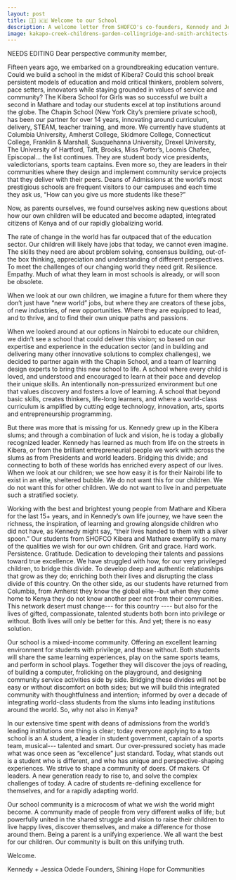 ```yaml
---
layout: post
title: 👋🏼 🇰🇪 Welcome to our School
description: A welcome letter from SHOFCO's co-founders, Kennedy and Jessica Odede
image: kakapo-creek-childrens-garden-collingridge-and-smith-architects-casa_5.jpg
---
```

NEEDS EDITING
Dear perspective community member, 

Fifteen years ago, we embarked on a groundbreaking education venture.  Could we build a school in the midst of Kibera?  Could this school break persistent models of education and mold critical thinkers, problem solvers, pace setters, innovators while staying grounded in values of service and community?  The Kibera School for Girls was so successful we built a second in Mathare and today our students excel at top institutions around the globe.  The Chapin School (New York City’s premiere private school), has been our partner for over 14 years, innovating around curriculum, delivery, STEAM, teacher training, and more.  We currently have  students at Columbia University, Amherst College, Skidmore College, Connecticut College, Franklin & Marshall, Susquehanna University, Drexel University, The University of Hartford, Taft, Brooks, Miss Porter’s, Loomis Chafee, Episcopal… the list continues.  They are student body vice presidents, valedictorians, sports team captains.  Even more so, they are leaders in their communities where they design and implement community service projects that they deliver with their peers.  Deans of Admissions at the world’s most prestigious schools are frequent visitors to our campuses and each time they ask us, “How can you give us more students like these?”

Now, as parents ourselves, we found ourselves asking new questions about how our own children will be educated and become adapted, integrated citizens of Kenya and of our rapidly globalizing world.  

The rate of change in the world has far outpaced that of the education sector.  Our children will likely have jobs that today, we cannot even imagine.  The skills they need are about problem solving, consensus building, out-of-the box thinking, appreciation and understanding of different perspectives.  To meet the challenges of our changing world they need grit.  Resilience.  Empathy.  Much of what they learn in most schools is already, or will soon be obsolete.  

When we look at our own children, we imagine a future for them where they don’t just have “new world” jobs, but where they are creators of these jobs, of new industries, of new opportunities.  Where they are equipped to lead, and to thrive, and to find their own unique paths and passions.  

When we looked around at our options in Nairobi to educate our children, we didn’t see a school that could deliver this vision; so based on our expertise and experience in the education sector (and in building and delivering many other innovative solutions to complex challenges), we decided to partner again with the Chapin School, and a team of learning design experts to bring this new school to life.   A school where every child is loved, and understood and encouraged to learn at their pace and develop their unique skills.  An intentionally non-pressurized environment but one that values discovery and fosters a love of learning.  A school that beyond basic skills, creates thinkers, life-long learners, and where a world-class curriculum is amplified by cutting edge technology, innovation, arts, sports and entrepreneurship programming.  

But there was more that is missing for us.  Kennedy grew up in the Kibera slums; and through a combination of luck and vision, he is today a globally recognized leader.  Kennedy has learned as much from life on the streets in Kibera, or from the brilliant entrepreneurial people we work with across the slums as from Presidents and world leaders.  Bridging this divide; and connecting to both of these worlds has enriched every aspect of our lives.  When we look at our children; we see how easy it is for their Nairobi life to exist in an elite, sheltered bubble. We do not want this for our children.  We do not want this for other children.  We do not want to live in and perpetuate such a stratified society.  

Working with the best and brightest young people from Mathare and Kibera for the last 15+ years, and in Kennedy’s own life journey, we have seen the richness, the inspiration, of learning and growing alongside children who did not have, as Kennedy might say, “their lives handed to them with a silver spoon.”   Our students from SHOFCO Kibera and Mathare exemplify so many of the qualities we wish for our own children.  Grit and grace.  Hard work.  Persistence.  Gratitude.  Dedication to developing their talents and passions toward true excellence.  We have struggled with how, for our very privileged children, to bridge this divide.  To develop deep and authentic relationships that grow as they do; enriching both their lives and disrupting the class divide of this country.  On the other side, as our students have returned from Columbia, from Amherst they know the global elite--but when they come home to Kenya they do not know another peer not from their communities.  This network desert must change--- for this country ---- but also for the lives of gifted, compassionate, talented students both born into privilege or without.  Both lives will only be better for this.  And yet; there is no easy solution.

Our school is a mixed-income community.  Offering an excellent learning environment for students with privilege, and those without.  Both students will share the same learning experiences, play on the same sports teams, and perform in school plays.  Together they will discover the joys of reading, of building a computer, frolicking on the playground, and designing community service activities side by side.  Bridging these divides will not be easy or without discomfort on both sides; but we will build this integrated community with thoughtfulness and intention; informed by over a decade of integrating world-class students from the slums into leading institutions around the world.  So, why not also in Kenya?  

In our extensive time spent with deans of admissions from the world’s leading institutions one thing is clear; today everyone applying to a top school is an A student, a leader in student government, captain of a sports team, musical--- talented and smart.  Our over-pressured society has made what was once seen as “excellence” just standard.  Today, what stands out is a student who is different, and who has unique and perspective-shaping experiences.  We strive to shape a community of doers.  Of makers.  Of leaders.  A new generation ready to rise to, and solve the complex challenges of today.  A cadre of students re-defining excellence for themselves, and for a rapidly adapting world.  

Our school community is a microcosm of what we wish the world might become.  A community made of people from very different walks of life; but powerfully united in the shared struggle and vision to raise their children to live happy lives, discover themselves, and make a difference for those around them.  Being a parent is a unifying experience.  We all want the best for our children.  Our community is built on this unifying truth.  

Welcome.  

Kennedy + Jessica Odede
Founders, Shining Hope for Communities  


